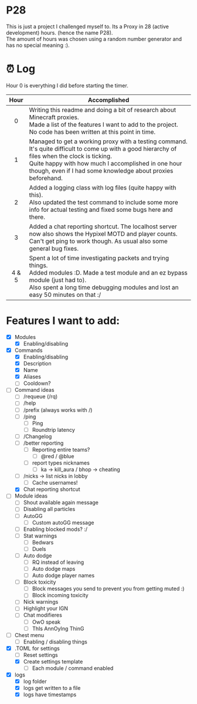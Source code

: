 # P28
This is just a project I challenged myself to. Its a Proxy in 28 (active development) hours. (hence the name P28). \
The amount of hours was chosen using a random number generator and has no special meaning :).

# ⏰ Log
Hour 0 is everything I did before starting the timer.

| Hour 	| Accomplished 	|
|:---:	|---	|
| 0 	| Writing this readme and doing a bit of research about Minecraft proxies. <br> Made a list of the features I want to add to the project. <br> No code has been written at this point in time. 	|
| 1 	| Managed to get a working proxy with a testing command.<br>It's quite difficult to come up with a good hierarchy of files when the clock is ticking.<br>Quite happy with how much I accomplished in one hour though, even if I had some knowledge about proxies beforehand. 	|
| 2 	| Added a logging class with log files (quite happy with this).<br>Also updated the test command to include some more info for actual testing and fixed some bugs here and there. 	|
| 3 	| Added a chat reporting shortcut. The localhost server now also shows the Hypixel MOTD and player counts.<br>Can't get ping to work though. As usual also some general bug fixes. 	|
| 4 & 5 	| Spent a lot of time investigating packets and trying things.<br>Added modules :D. Made a test module and an ez bypass module (just had to). <br>Also spent a long time debugging modules and lost an easy 50 minutes on that :/ 	|


# Features I want to add:
- [x] Modules
  - [x] Enabling/disabling 
- [x] Commands
  - [x] Enabling/disabling
  - [x] Description
  - [x] Name
  - [x] Aliases
  - [ ] Cooldown?
- [ ] Command ideas
  - [ ] /requeue (/rq)
  - [ ] /help
  - [ ] /prefix (always works with /)
  - [ ] /ping
	- [ ] Ping
	- [ ] Roundtrip latency
  - [ ] /Changelog
  - [ ] /better reporting
	- [ ] Reporting entire teams?
	  - [ ] @red / @blue
	- [ ] report types nicknames
	  - [ ] ka -> kill_aura / bhop -> cheating
  - [ ] /nicks -> list nicks in lobby
    - [ ] Cache usernames!
  - [x] Chat reporting shortcut
- [ ] Module ideas
  - [ ] Shout available again message
  - [ ] Disabling all particles
  - [ ] AutoGG
	- [ ] Custom autoGG message
  - [ ] Enabling blocked mods? :/
  - [ ] Stat warnings
    - [ ] Bedwars
	- [ ] Duels
  - [ ] Auto dodge
	- [ ] RQ instead of leaving
	- [ ] Auto dodge maps
	- [ ] Auto dodge player names
  - [ ] Block toxicity
	- [ ] Block messages you send to prevent you from getting muted :)
	- [ ] Block incoming toxicity
  - [ ] Nick warnings
  - [ ] Highlight your IGN
  - [ ] Chat modifieres
    - [ ] OwO speak
	- [ ] ThIs AnnOyIng ThinG
- [ ] Chest menu
  - [ ] Enabling / disabling things
- [x] .TOML for settings
  - [ ] Reset settings
  - [x] Create settings template
    - [ ] Each module / command enabled
- [x] logs
  - [x] log folder
  - [x] logs get written to a file
  - [x] logs have timestamps